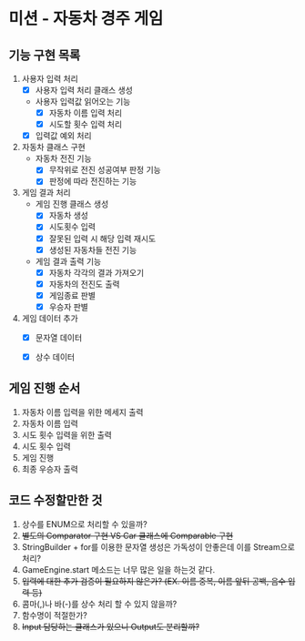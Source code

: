 # 미션 - 자동차 경주 게임

## 기능 구현 목록

1. 사용자 입력 처리
   - [X] 사용자 입력 처리 클래스 생성
   - 사용자 입력값 읽어오는 기능
      - [X] 자동차 이름 입력 처리
      - [X] 시도할 횟수 입력 처리
   - [X] 입력값 예외 처리
2. 자동차 클래스 구현
   - 자동차 전진 기능
      - [X] 무작위로 전진 성공여부 판정 기능
      - [X] 판정에 따라 전진하는 기능
3. 게임 결과 처리
   - 게임 진행 클래스 생성
      - [X] 자동차 생성
      - [X] 시도횟수 입력
      - [X] 잘못된 입력 시 해당 입력 재시도
      - [X] 생성된 자동차들 전진 기능
   - 게임 결과 출력 기능
      - [X] 자동차 각각의 결과 가져오기
      - [X] 자동차의 전진도 출력
      - [X] 게임종료 판별
      - [X] 우승자 판별
4. 게임 데이터 추가
   - [X] 문자열 데이터
   - [X] 상수 데이터


## 게임 진행 순서
1. 자동차 이름 입력을 위한 메세지 출력
2. 자동차 이름 입력
3. 시도 횟수 입력을 위한 출력
4. 시도 횟수 입력
5. 게임 진행
6. 최종 우승자 출력


## 코드 수정할만한 것
1. 상수를 ENUM으로 처리할 수 있을까?
2. ~~별도의 Comparator 구현 VS Car 클래스에 Comparable 구현~~
3. StringBuilder + for를 이용한 문자열 생성은 가독성이 안좋은데 이를 Stream으로 처리?
4. GameEngine.start 메소드는 너무 많은 일을 하는것 같다.
5. ~~입력에 대한 추가 검증이 필요하지 않은가? (EX. 이름 중복, 이름 앞뒤 공백, 음수 입력 등)~~
6. 콤마(,)나 바(-)를 상수 처리 할 수 있지 않을까?
7. 함수명이 적절한가?
8. ~~Input 담당하는 클래스가 있으니 Output도 분리할까?~~